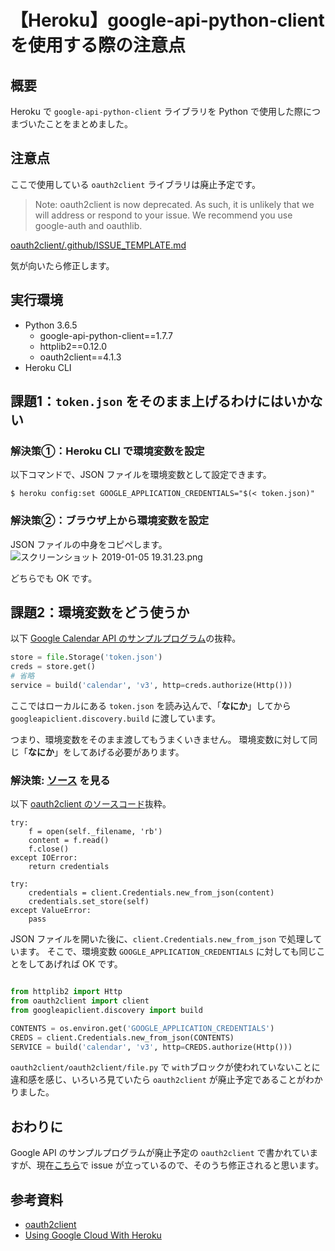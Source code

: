 # 【Heroku】google-api-python-client を使用する際の注意点
## 概要
Heroku で `google-api-python-client` ライブラリを Python で使用した際につまづいたことをまとめました。

## 注意点
ここで使用している `oauth2client` ライブラリは廃止予定です。

> Note: oauth2client is now deprecated. As such, it is unlikely that we will address or respond to your issue. We recommend you use google-auth and oauthlib.

[oauth2client/.github/ISSUE_TEMPLATE.md](https://github.com/googleapis/oauth2client/blob/master/.github/ISSUE_TEMPLATE.md)

 気が向いたら修正します。

## 実行環境
- Python 3.6.5 
    - google-api-python-client==1.7.7
    - httplib2==0.12.0
    - oauth2client==4.1.3
- Heroku CLI

## 課題1：`token.json` をそのまま上げるわけにはいかない
### 解決策①：Heroku CLI で環境変数を設定
以下コマンドで、JSON ファイルを環境変数として設定できます。

```
$ heroku config:set GOOGLE_APPLICATION_CREDENTIALS="$(< token.json)"
```
### 解決策②：ブラウザ上から環境変数を設定
JSON ファイルの中身をコピペします。
![スクリーンショット 2019-01-05 19.31.23.png](https://qiita-image-store.s3.amazonaws.com/0/245792/4b1150b1-7156-438c-5f86-127f41b11147.png)

どちらでも OK です。

## 課題2：環境変数をどう使うか

以下 [Google Calendar API のサンプルプログラム](https://developers.google.com/calendar/quickstart/python)の抜粋。

```python
store = file.Storage('token.json')
creds = store.get()
# 省略
service = build('calendar', 'v3', http=creds.authorize(Http()))
```
ここではローカルにある `token.json` を読み込んで、「**なにか**」してから`googleapiclient.discovery.build` に渡しています。

つまり、環境変数をそのまま渡してもうまくいきません。
環境変数に対して同じ「**なにか**」をしてあげる必要があります。

### 解決策: [ソース](https://github.com/googleapis/oauth2client) を見る
以下 [oauth2client のソースコード](https://github.com/googleapis/oauth2client/blob/master/oauth2client/file.py)抜粋。

```python: oauth2client/oauth2client/file.py
try:
    f = open(self._filename, 'rb')
    content = f.read()
    f.close()
except IOError:
    return credentials

try:
    credentials = client.Credentials.new_from_json(content)
    credentials.set_store(self)
except ValueError:
    pass
```
JSON ファイルを開いた後に、`client.Credentials.new_from_json` で処理しています。
そこで、環境変数 `GOOGLE_APPLICATION_CREDENTIALS` に対しても同じことをしてあげれば OK です。

```python

from httplib2 import Http
from oauth2client import client
from googleapiclient.discovery import build

CONTENTS = os.environ.get('GOOGLE_APPLICATION_CREDENTIALS')
CREDS = client.Credentials.new_from_json(CONTENTS)
SERVICE = build('calendar', 'v3', http=CREDS.authorize(Http()))
```

`oauth2client/oauth2client/file.py` で `with`ブロックが使われていないことに違和感を感じ、いろいろ見ていたら `oauth2client` が廃止予定であることがわかりました。

## おわりに
Google API のサンプルプログラムが廃止予定の `oauth2client` で書かれていますが、現在[こちら](https://github.com/gsuitedevs/python-samples/issues/10)で issue が立っているので、そのうち修正されると思います。

## 参考資料
- [oauth2client](https://github.com/googleapis/oauth2client)
- [Using Google Cloud With Heroku](https://simpleit.rocks/apis/google-cloud/using-google-cloud-with-heroku/)
